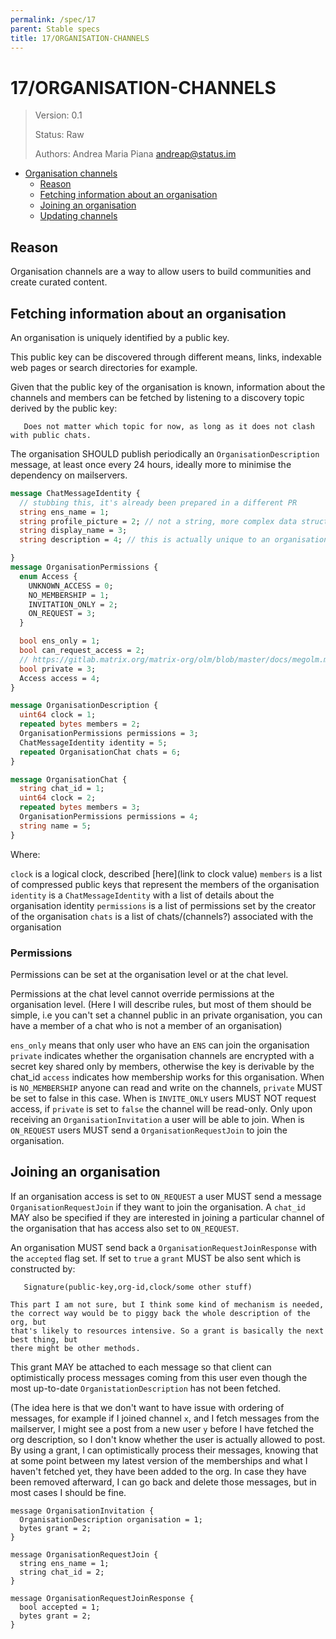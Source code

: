 ```yaml
---
permalink: /spec/17
parent: Stable specs
title: 17/ORGANISATION-CHANNELS
---
```


# 17/ORGANISATION-CHANNELS

> Version: 0.1
>
> Status: Raw
>
> Authors: Andrea Maria Piana <andreap@status.im>
>

- [Organisation channels](#17organisation-channels)
  - [Reason](#reason)
  - [Fetching information about an organisation](#fetching-information-about-an-organisation)
  - [Joining an organisation](#joining-an-organisation)
  - [Updating channels](#updating-channels)

## Reason

Organisation channels are a way to allow users to build communities and create curated content.

## Fetching information about an organisation

An organisation is uniquely identified by a public key.

This public key can be discovered through different means, links, indexable web pages or search directories for example.

Given that the public key of the organisation is known, information about the channels and members can be fetched by listening to a discovery topic derived by the public key:

```
   Does not matter which topic for now, as long as it does not clash with public chats.
```

The organisation SHOULD publish periodically an `OrganisationDescription` message,
at least once every 24 hours, ideally more to minimise the dependency on mailservers.


```protobuf
message ChatMessageIdentity {
  // stubbing this, it's already been prepared in a different PR
  string ens_name = 1;
  string profile_picture = 2; // not a string, more complex data structure, but you get the point
  string display_name = 3; 
  string description = 4; // this is actually unique to an organisation, and chatMessageIdentity might want to be updated, or similar

}
message OrganisationPermissions {
  enum Access {
    UNKNOWN_ACCESS = 0;
    NO_MEMBERSHIP = 1;
    INVITATION_ONLY = 2;
    ON_REQUEST = 3;
  }

  bool ens_only = 1;
  bool can_request_access = 2;
  // https://gitlab.matrix.org/matrix-org/olm/blob/master/docs/megolm.md is a candidate for the algorithm to be used in case we want to have private organisational chats, lighter than pairwise encryption using the DR, less secure, but more efficient for large number of participants
  bool private = 3;
  Access access = 4;
}

message OrganisationDescription {
  uint64 clock = 1;
  repeated bytes members = 2;
  OrganisationPermissions permissions = 3;
  ChatMessageIdentity identity = 5;
  repeated OrganisationChat chats = 6;
}

message OrganisationChat {
  string chat_id = 1;
  uint64 clock = 2;
  repeated bytes members = 3;
  OrganisationPermissions permissions = 4;
  string name = 5;
}
```

Where:

`clock` is a logical clock, described [here](link to clock value)
`members` is a list of compressed public keys that represent the members of the organisation
`identity` is a `ChatMessageIdentity` with a list of details about the organisation identity
`permissions` is a list of permissions set by the creator of the organisation
`chats` is a list of chats/(channels?) associated with the organisation


### Permissions

Permissions can be set at the organisation level or at the chat level.

Permissions at the chat level cannot override permissions at the organisation level.
(Here I will describe rules, but most of them should be simple, i.e you can't set a
channel public in an private organisation, you can have a member of a chat who is not
a member of an organisation)

`ens_only` means that only user who have an `ENS` can join the organisation
`private` indicates whether the organisation channels are encrypted with a secret
key shared only by members, otherwise the key is derivable by the chat_id
`access` indicates how membership works for this organisation. 
When is `NO_MEMBERSHIP` anyone can read and write on the channels, `private` MUST be set to false in this case.
When is `INVITE_ONLY` users MUST NOT request access, if `private` is set to `false` the channel
will be read-only. Only upon receiving an `OrganisationInvitation` a user will be able to join.
When is `ON_REQUEST` users MUST send a `OrganisationRequestJoin` to join the organisation.


## Joining an organisation

If an organisation access is set to `ON_REQUEST` a user MUST send a
message `OrganisationRequestJoin` if they want to join the organisation.
A `chat_id` MAY also be specified if they are interested in joining a particular channel
of the organisation that has access also set to `ON_REQUEST`.

An organisation MUST send back a `OrganisationRequestJoinResponse` with the `accepted`
flag set.
If set to `true` a `grant` MUST be also sent which is constructed by:

```
   Signature(public-key,org-id,clock/some other stuff)
```

```
This part I am not sure, but I think some kind of mechanism is needed, 
the correct way would be to piggy back the whole description of the org, but 
that's likely to resources intensive. So a grant is basically the next best thing, but
there might be other methods.
```

This grant MAY be attached to each message so that client can optimistically process
messages coming from this user even though the most up-to-date `OrganistationDescription` has not been fetched.

(The idea here is that we don't want to have issue with ordering of messages, for example
if I joined channel `x`, and I fetch messages from the mailserver, I might see a post from a new
  user `y` before I have fetched the org description, so I don't know whether the user 
  is actually allowed to post. By using a grant, I can optimistically process their messages,
  knowing that at some point between my latest version of the memberships and what I haven't fetched
  yet, they have been added to the org. In case they have been removed afterward, I can go back and delete those 
  messages, but in most cases I should be fine.


```
message OrganisationInvitation {
  OrganisationDescription organisation = 1;
  bytes grant = 2;
}

message OrganisationRequestJoin {
  string ens_name = 1;
  string chat_id = 2;
}

message OrganisationRequestJoinResponse {
  bool accepted = 1;
  bytes grant = 2;
}
```
